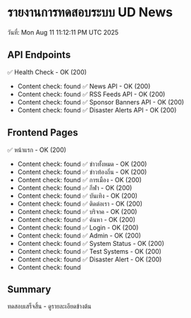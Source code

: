 # รายงานการทดสอบระบบ UD News
วันที่: Mon Aug 11 11:12:11 PM UTC 2025


## API Endpoints
✅ Health Check - OK (200)
   - Content check: found
✅ News API - OK (200)
   - Content check: found
✅ RSS Feeds API - OK (200)
   - Content check: found
✅ Sponsor Banners API - OK (200)
   - Content check: found
✅ Disaster Alerts API - OK (200)

## Frontend Pages
✅ หน้าแรก - OK (200)
   - Content check: found
✅ ข่าวทั้งหมด - OK (200)
   - Content check: found
✅ ข่าวท้องถิ่น - OK (200)
   - Content check: found
✅ การเมือง - OK (200)
   - Content check: found
✅ กีฬา - OK (200)
   - Content check: found
✅ บันเทิง - OK (200)
   - Content check: found
✅ ติดต่อเรา - OK (200)
   - Content check: found
✅ บริจาค - OK (200)
   - Content check: found
✅ ค้นหา - OK (200)
   - Content check: found
✅ Login - OK (200)
   - Content check: found
✅ Admin - OK (200)
   - Content check: found
✅ System Status - OK (200)
   - Content check: found
✅ Test Systems - OK (200)
   - Content check: found
✅ Disaster Alert - OK (200)
   - Content check: found

## Summary
ทดสอบเสร็จสิ้น - ดูรายละเอียดข้างต้น
